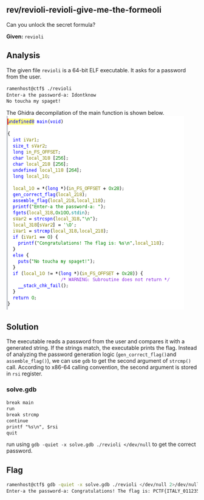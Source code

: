 ## rev/revioli-revioli-give-me-the-formeoli

Can you unlock the secret formula?

**Given:** `revioli`

## Analysis

The given file `revioli` is a 64-bit ELF executable. It asks for a password from the user.
```bash
ramenhost@ctf$ ./revioli 
Enter-a the password-a: Idontknow
No toucha my spaget!
```

The Ghidra decompilation of the main function is shown below.  
![main function](decompiled-main.png)

## Solution

The executable reads a password from the user and compares it with a generated string. If the strings match, the executable prints the flag. 
Instead of analyzing the password generation logic (`gen_correct_flag()`and `assemble_flag()`), we can use `gdb` to get the second argument of `strcmp()` call. According to x86-64 calling convention, the second argument is stored in `rsi` register.

### solve.gdb
```
break main
run
break strcmp
continue
printf "%s\n", $rsi
quit
```
run using `gdb -quiet -x solve.gdb ./revioli </dev/null` to get the correct password.

## Flag
```bash
ramenhost@ctf$ gdb -quiet -x solve.gdb ./revioli </dev/null 2>/dev/null | tail -n1 | ./revioli 
Enter-a the password-a: Congratulations! The flag is: PCTF{ITALY_01123581321345589144233377
```
